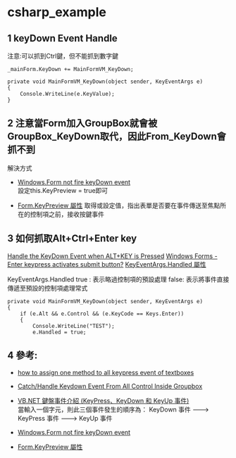 # csharp_example

## 1 keyDown Event Handle

注意:可以抓到Ctrl鍵，但不能抓到數字鍵

```
_mainForm.KeyDown += MainFormVM_KeyDown;

private void MainFormVM_KeyDown(object sender, KeyEventArgs e)
{
    Console.WriteLine(e.KeyValue);
}
```

## 2 注意當Form加入GroupBox就會被GroupBox_KeyDown取代，因此From_KeyDown會抓不到

解決方式  
- [Windows.Form not fire keyDown event][4]  
設定this.KeyPreview = true即可  

- [Form.KeyPreview 屬性][5]
取得或設定值，指出表單是否要在事件傳送至焦點所在的控制項之前，接收按鍵事件


## 3 如何抓取Alt+Ctrl+Enter key

[Handle the KeyDown Event when ALT+KEY is Pressed][6]
[Windows Forms - Enter keypress activates submit button?][7]
[KeyEventArgs.Handled 屬性][8]


KeyEventArgs.Handled
true : 表示略過控制項的預設處理
false: 表示將事件直接傳遞至預設的控制項處理常式


```
private void MainFormVM_KeyDown(object sender, KeyEventArgs e)
{
    if (e.Alt && e.Control && (e.KeyCode == Keys.Enter))
    {
        Console.WriteLine("TEST");
        e.Handled = true;
```


## 4 參考:

- [how to assign one method to all keypress event of textboxes][1]  

- [Catch/Handle Keydown Event From All Control Inside Groupbox][2]  

- [VB.NET 鍵盤事件介紹 (KeyPress、KeyDown 和 KeyUp 事件)][3]  
當輸入一個字元，則此三個事件發生的順序為：
KeyDown 事件 ---> KeyPress 事件 ---> KeyUp 事件

- [Windows.Form not fire keyDown event][4]
- [Form.KeyPreview 屬性][5]

[1]:https://www.codeproject.com/Questions/831952/how-to-assign-one-method-to-all-keypress-event-of?tab=mostrecent
[2]:https://stackoverflow.com/questions/49361101/catch-handle-keydown-event-from-all-control-inside-groupbox
[3]:https://tsuozoe.pixnet.net/blog/post/19733703
[4]:https://stackoverflow.com/questions/3334927/windows-form-not-fire-keydown-event
[5]:https://docs.microsoft.com/zh-tw/dotnet/api/system.windows.forms.form.keypreview?view=windowsdesktop-6.0
[6]:https://stackoverflow.com/questions/2146970/handle-the-keydown-event-when-altkey-is-pressed
[7]:https://stackoverflow.com/questions/164903/windows-forms-enter-keypress-activates-submit-button
[8]:https://docs.microsoft.com/zh-tw/dotnet/api/system.windows.forms.keyeventargs.handled?view=windowsdesktop-6.0